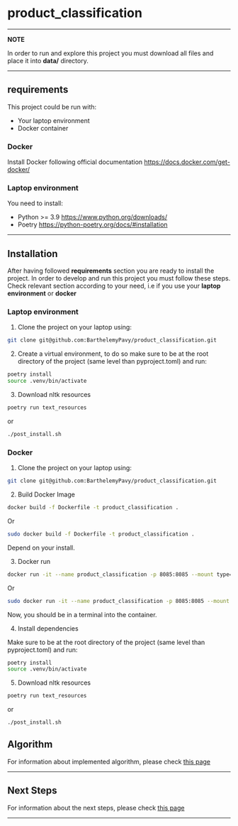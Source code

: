 # product_classification



---
**NOTE**

In order to run and explore this project you must download all files and place it into **data/** directory.

---
## requirements

This project could be run with:
- Your laptop environment
- Docker container
### Docker

Install Docker following official documentation https://docs.docker.com/get-docker/

### Laptop environment

You need to install:
- Python >= 3.9 https://www.python.org/downloads/
- Poetry https://python-poetry.org/docs/#installation
_____

## Installation
After having followed **requirements** section you are ready to install the project.
In order to develop and run this project you must follow these steps.
Check relevant section according to your need, i.e if you use your **laptop environment** or **docker**
### Laptop environment

1. Clone the project on your laptop using:
```bash
git clone git@github.com:BarthelemyPavy/product_classification.git
```
2. Create a virtual environment, to do so make sure to be at the root directory of the project (same level than pyproject.toml) and run:
```bash
poetry install
source .venv/bin/activate
```
3. Download nltk resources
```bash
poetry run text_resources
```
or
```bash
./post_install.sh
```

### Docker
1. Clone the project on your laptop using:
```bash
git clone git@github.com:BarthelemyPavy/product_classification.git
```
2. Build Docker Image
```bash
docker build -f Dockerfile -t product_classification .
```
Or
```bash
sudo docker build -f Dockerfile -t product_classification .
```
Depend on your install.

3. Docker run
```bash
docker run -it --name product_classification -p 8085:8085 --mount type=bind,src=$(pwd),dst=/home/user/product_classification/ --entrypoint bash product_classification
```
Or
```bash
sudo docker run -it --name product_classification -p 8085:8085 --mount type=bind,src=$(pwd),dst=/home/user/product_classification/ --entrypoint bash product_classification
```
Now, you should be in a terminal into the container.

4. Install dependencies

Make sure to be at the root directory of the project (same level than pyproject.toml) and run:

```bash
poetry install
source .venv/bin/activate
```
5. Download nltk resources
```bash
poetry run text_resources
```
or
```bash
./post_install.sh
```
## Algorithm

For information about implemented algorithm, please check [this page](./doc/source/content/algorithm.md)

___

## Next Steps

For information about the next steps, please check [this page](./doc/source/content/next.md)

___
